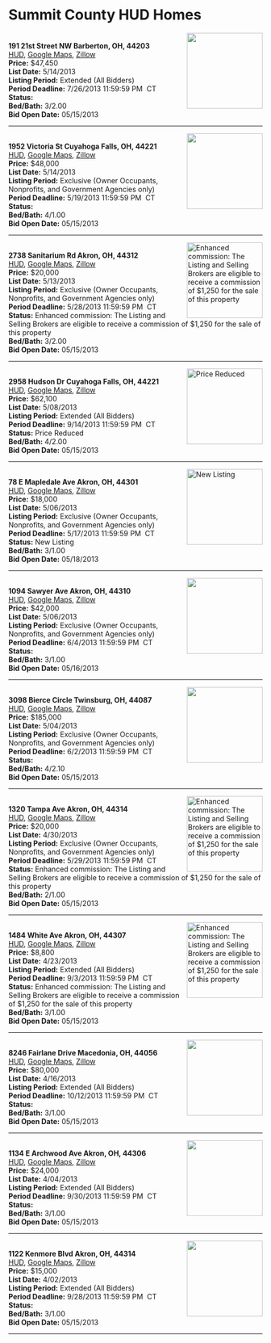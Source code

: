 # Summit County HUD Homes

[<img alt="" src="https://www.hudhomestore.com/pages/ImageShow.aspx?Case=412-590341" align="right" style="height:150px;">](http://www.hudhomestore.com/Listing/PropertyDetails.aspx?caseNumber=412-590341)  
**191 21st Street NW Barberton, OH, 44203**  
[HUD](http://www.hudhomestore.com/Listing/PropertyDetails.aspx?caseNumber=412-590341), [Google Maps](http://maps.google.com/maps?q=191+21st+Street+NW+Barberton%2C+OH%2C+44203), [Zillow](http://www.zillow.com/homes/191+21st+Street+NW+Barberton%2C+OH%2C+44203/)  
**Price:** $47,450  
**List Date:** 5/14/2013  
**Listing Period:** Extended (All Bidders)  
**Period Deadline:** 7/26/2013 11:59:59 PM  CT  
**Status:**   
**Bed/Bath:** 3/2.00  
**Bid Open Date:** 05/15/2013

***

[<img alt="" src="https://www.hudhomestore.com/pages/ImageShow.aspx?Case=412-562536" align="right" style="height:150px;">](http://www.hudhomestore.com/Listing/PropertyDetails.aspx?caseNumber=412-562536)  
**1952 Victoria St Cuyahoga Falls, OH, 44221**  
[HUD](http://www.hudhomestore.com/Listing/PropertyDetails.aspx?caseNumber=412-562536), [Google Maps](http://maps.google.com/maps?q=1952+Victoria+St+Cuyahoga+Falls%2C+OH%2C+44221), [Zillow](http://www.zillow.com/homes/1952+Victoria+St+Cuyahoga+Falls%2C+OH%2C+44221/)  
**Price:** $48,000  
**List Date:** 5/14/2013  
**Listing Period:** Exclusive (Owner Occupants, Nonprofits, and Government Agencies only)  
**Period Deadline:** 5/19/2013 11:59:59 PM  CT  
**Status:**   
**Bed/Bath:** 4/1.00  
**Bid Open Date:** 05/15/2013

***

[<img alt="Enhanced commission: The Listing and Selling Brokers are eligible to receive a commission of $1,250 for the sale of this property" src="https://www.hudhomestore.com/pages/ImageShow.aspx?Case=412-665857" align="right" style="height:150px;">](http://www.hudhomestore.com/Listing/PropertyDetails.aspx?caseNumber=412-665857)  
**2738 Sanitarium Rd Akron, OH, 44312**  
[HUD](http://www.hudhomestore.com/Listing/PropertyDetails.aspx?caseNumber=412-665857), [Google Maps](http://maps.google.com/maps?q=2738+Sanitarium+Rd+Akron%2C+OH%2C+44312), [Zillow](http://www.zillow.com/homes/2738+Sanitarium+Rd+Akron%2C+OH%2C+44312/)  
**Price:** $20,000  
**List Date:** 5/13/2013  
**Listing Period:** Exclusive (Owner Occupants, Nonprofits, and Government Agencies only)  
**Period Deadline:** 5/28/2013 11:59:59 PM  CT  
**Status:** Enhanced commission: The Listing and Selling Brokers are eligible to receive a commission of $1,250 for the sale of this property  
**Bed/Bath:** 3/2.00  
**Bid Open Date:** 05/15/2013

***

[<img alt="Price Reduced" src="https://www.hudhomestore.com/pages/ImageShow.aspx?Case=412-512645" align="right" style="height:150px;">](http://www.hudhomestore.com/Listing/PropertyDetails.aspx?caseNumber=412-512645)  
**2958 Hudson Dr Cuyahoga Falls, OH, 44221**  
[HUD](http://www.hudhomestore.com/Listing/PropertyDetails.aspx?caseNumber=412-512645), [Google Maps](http://maps.google.com/maps?q=2958+Hudson+Dr+Cuyahoga+Falls%2C+OH%2C+44221), [Zillow](http://www.zillow.com/homes/2958+Hudson+Dr+Cuyahoga+Falls%2C+OH%2C+44221/)  
**Price:** $62,100  
**List Date:** 5/08/2013  
**Listing Period:** Extended (All Bidders)  
**Period Deadline:** 9/14/2013 11:59:59 PM  CT  
**Status:** Price Reduced  
**Bed/Bath:** 4/2.00  
**Bid Open Date:** 05/15/2013

***

[<img alt="New Listing" src="https://www.hudhomestore.com/pages/ImageShow.aspx?Case=412-540539" align="right" style="height:150px;">](http://www.hudhomestore.com/Listing/PropertyDetails.aspx?caseNumber=412-540539)  
**78 E Mapledale Ave Akron, OH, 44301**  
[HUD](http://www.hudhomestore.com/Listing/PropertyDetails.aspx?caseNumber=412-540539), [Google Maps](http://maps.google.com/maps?q=78+E+Mapledale+Ave+Akron%2C+OH%2C+44301), [Zillow](http://www.zillow.com/homes/78+E+Mapledale+Ave+Akron%2C+OH%2C+44301/)  
**Price:** $18,000  
**List Date:** 5/06/2013  
**Listing Period:** Exclusive (Owner Occupants, Nonprofits, and Government Agencies only)  
**Period Deadline:** 5/17/2013 11:59:59 PM  CT  
**Status:** New Listing  
**Bed/Bath:** 3/1.00  
**Bid Open Date:** 05/18/2013

***

[<img alt="" src="https://www.hudhomestore.com/pages/ImageShow.aspx?Case=412-494421" align="right" style="height:150px;">](http://www.hudhomestore.com/Listing/PropertyDetails.aspx?caseNumber=412-494421)  
**1094 Sawyer Ave Akron, OH, 44310**  
[HUD](http://www.hudhomestore.com/Listing/PropertyDetails.aspx?caseNumber=412-494421), [Google Maps](http://maps.google.com/maps?q=1094+Sawyer+Ave+Akron%2C+OH%2C+44310), [Zillow](http://www.zillow.com/homes/1094+Sawyer+Ave+Akron%2C+OH%2C+44310/)  
**Price:** $42,000  
**List Date:** 5/06/2013  
**Listing Period:** Exclusive (Owner Occupants, Nonprofits, and Government Agencies only)  
**Period Deadline:** 6/4/2013 11:59:59 PM  CT  
**Status:**   
**Bed/Bath:** 3/1.00  
**Bid Open Date:** 05/16/2013

***

[<img alt="" src="https://www.hudhomestore.com/pages/ImageShow.aspx?Case=412-574728" align="right" style="height:150px;">](http://www.hudhomestore.com/Listing/PropertyDetails.aspx?caseNumber=412-574728)  
**3098 Bierce Circle Twinsburg, OH, 44087**  
[HUD](http://www.hudhomestore.com/Listing/PropertyDetails.aspx?caseNumber=412-574728), [Google Maps](http://maps.google.com/maps?q=3098+Bierce+Circle+Twinsburg%2C+OH%2C+44087), [Zillow](http://www.zillow.com/homes/3098+Bierce+Circle+Twinsburg%2C+OH%2C+44087/)  
**Price:** $185,000  
**List Date:** 5/04/2013  
**Listing Period:** Exclusive (Owner Occupants, Nonprofits, and Government Agencies only)  
**Period Deadline:** 6/2/2013 11:59:59 PM  CT  
**Status:**   
**Bed/Bath:** 4/2.10  
**Bid Open Date:** 05/15/2013

***

[<img alt="Enhanced commission: The Listing and Selling Brokers are eligible to receive a commission of $1,250 for the sale of this property" src="https://www.hudhomestore.com/pages/ImageShow.aspx?Case=412-540465" align="right" style="height:150px;">](http://www.hudhomestore.com/Listing/PropertyDetails.aspx?caseNumber=412-540465)  
**1320 Tampa Ave Akron, OH, 44314**  
[HUD](http://www.hudhomestore.com/Listing/PropertyDetails.aspx?caseNumber=412-540465), [Google Maps](http://maps.google.com/maps?q=1320+Tampa+Ave+Akron%2C+OH%2C+44314), [Zillow](http://www.zillow.com/homes/1320+Tampa+Ave+Akron%2C+OH%2C+44314/)  
**Price:** $20,000  
**List Date:** 4/30/2013  
**Listing Period:** Exclusive (Owner Occupants, Nonprofits, and Government Agencies only)  
**Period Deadline:** 5/29/2013 11:59:59 PM  CT  
**Status:** Enhanced commission: The Listing and Selling Brokers are eligible to receive a commission of $1,250 for the sale of this property  
**Bed/Bath:** 2/1.00  
**Bid Open Date:** 05/15/2013

***

[<img alt="Enhanced commission: The Listing and Selling Brokers are eligible to receive a commission of $1,250 for the sale of this property" src="https://www.hudhomestore.com/pages/ImageShow.aspx?Case=412-595463" align="right" style="height:150px;">](http://www.hudhomestore.com/Listing/PropertyDetails.aspx?caseNumber=412-595463)  
**1484 White Ave Akron, OH, 44307**  
[HUD](http://www.hudhomestore.com/Listing/PropertyDetails.aspx?caseNumber=412-595463), [Google Maps](http://maps.google.com/maps?q=1484+White+Ave+Akron%2C+OH%2C+44307), [Zillow](http://www.zillow.com/homes/1484+White+Ave+Akron%2C+OH%2C+44307/)  
**Price:** $8,800  
**List Date:** 4/23/2013  
**Listing Period:** Extended (All Bidders)  
**Period Deadline:** 9/3/2013 11:59:59 PM  CT  
**Status:** Enhanced commission: The Listing and Selling Brokers are eligible to receive a commission of $1,250 for the sale of this property  
**Bed/Bath:** 3/1.00  
**Bid Open Date:** 05/15/2013

***

[<img alt="" src="https://www.hudhomestore.com/pages/ImageShow.aspx?Case=412-497586" align="right" style="height:150px;">](http://www.hudhomestore.com/Listing/PropertyDetails.aspx?caseNumber=412-497586)  
**8246 Fairlane Drive Macedonia, OH, 44056**  
[HUD](http://www.hudhomestore.com/Listing/PropertyDetails.aspx?caseNumber=412-497586), [Google Maps](http://maps.google.com/maps?q=8246+Fairlane+Drive+Macedonia%2C+OH%2C+44056), [Zillow](http://www.zillow.com/homes/8246+Fairlane+Drive+Macedonia%2C+OH%2C+44056/)  
**Price:** $80,000  
**List Date:** 4/16/2013  
**Listing Period:** Extended (All Bidders)  
**Period Deadline:** 10/12/2013 11:59:59 PM  CT  
**Status:**   
**Bed/Bath:** 3/1.00  
**Bid Open Date:** 05/15/2013

***

[<img alt="" src="https://www.hudhomestore.com/pages/ImageShow.aspx?Case=412-434013" align="right" style="height:150px;">](http://www.hudhomestore.com/Listing/PropertyDetails.aspx?caseNumber=412-434013)  
**1134 E Archwood Ave Akron, OH, 44306**  
[HUD](http://www.hudhomestore.com/Listing/PropertyDetails.aspx?caseNumber=412-434013), [Google Maps](http://maps.google.com/maps?q=1134+E+Archwood+Ave+Akron%2C+OH%2C+44306), [Zillow](http://www.zillow.com/homes/1134+E+Archwood+Ave+Akron%2C+OH%2C+44306/)  
**Price:** $24,000  
**List Date:** 4/04/2013  
**Listing Period:** Extended (All Bidders)  
**Period Deadline:** 9/30/2013 11:59:59 PM  CT  
**Status:**   
**Bed/Bath:** 3/1.00  
**Bid Open Date:** 05/15/2013

***

[<img alt="" src="https://www.hudhomestore.com/pages/ImageShow.aspx?Case=412-391005" align="right" style="height:150px;">](http://www.hudhomestore.com/Listing/PropertyDetails.aspx?caseNumber=412-391005)  
**1122 Kenmore Blvd Akron, OH, 44314**  
[HUD](http://www.hudhomestore.com/Listing/PropertyDetails.aspx?caseNumber=412-391005), [Google Maps](http://maps.google.com/maps?q=1122+Kenmore+Blvd+Akron%2C+OH%2C+44314), [Zillow](http://www.zillow.com/homes/1122+Kenmore+Blvd+Akron%2C+OH%2C+44314/)  
**Price:** $15,000  
**List Date:** 4/02/2013  
**Listing Period:** Extended (All Bidders)  
**Period Deadline:** 9/28/2013 11:59:59 PM  CT  
**Status:**   
**Bed/Bath:** 3/1.00  
**Bid Open Date:** 05/15/2013

***

